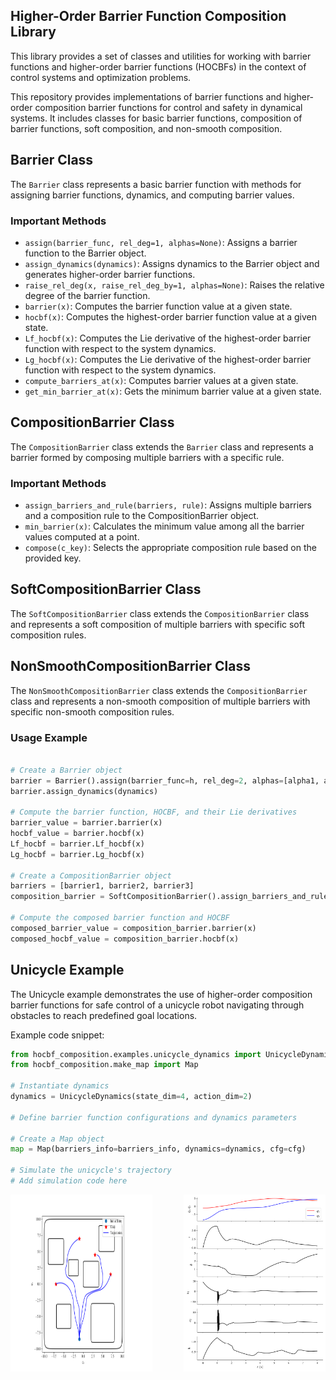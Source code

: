 ## Higher-Order Barrier Function Composition Library

This library provides a set of classes and utilities for working with barrier functions and higher-order barrier functions (HOCBFs) in the context of control systems and optimization problems.

This repository provides implementations of barrier functions and higher-order composition barrier functions for control and safety in dynamical systems. It includes classes for basic barrier functions, composition of barrier functions, soft composition, and non-smooth composition.

## Barrier Class

The `Barrier` class represents a basic barrier function with methods for assigning barrier functions, dynamics, and computing barrier values.

### Important Methods

- `assign(barrier_func, rel_deg=1, alphas=None)`: Assigns a barrier function to the Barrier object.
- `assign_dynamics(dynamics)`: Assigns dynamics to the Barrier object and generates higher-order barrier functions.
- `raise_rel_deg(x, raise_rel_deg_by=1, alphas=None)`: Raises the relative degree of the barrier function.
- `barrier(x)`: Computes the barrier function value at a given state.
- `hocbf(x)`: Computes the highest-order barrier function value at a given state.
- `Lf_hocbf(x)`: Computes the Lie derivative of the highest-order barrier function with respect to the system dynamics.
- `Lg_hocbf(x)`: Computes the Lie derivative of the highest-order barrier function with respect to the system dynamics.
- `compute_barriers_at(x)`: Computes barrier values at a given state.
- `get_min_barrier_at(x)`: Gets the minimum barrier value at a given state.

## CompositionBarrier Class

The `CompositionBarrier` class extends the `Barrier` class and represents a barrier formed by composing multiple barriers with a specific rule.

### Important Methods

- `assign_barriers_and_rule(barriers, rule)`: Assigns multiple barriers and a composition rule to the CompositionBarrier object.
- `min_barrier(x)`: Calculates the minimum value among all the barrier values computed at a point.
- `compose(c_key)`: Selects the appropriate composition rule based on the provided key.

## SoftCompositionBarrier Class

The `SoftCompositionBarrier` class extends the `CompositionBarrier` class and represents a soft composition of multiple barriers with specific soft composition rules.

## NonSmoothCompositionBarrier Class

The `NonSmoothCompositionBarrier` class extends the `CompositionBarrier` class and represents a non-smooth composition of multiple barriers with specific non-smooth composition rules.


### Usage Example

```python

# Create a Barrier object
barrier = Barrier().assign(barrier_func=h, rel_deg=2, alphas=[alpha1, alpha2])
barrier.assign_dynamics(dynamics)

# Compute the barrier function, HOCBF, and their Lie derivatives
barrier_value = barrier.barrier(x)
hocbf_value = barrier.hocbf(x)
Lf_hocbf = barrier.Lf_hocbf(x)
Lg_hocbf = barrier.Lg_hocbf(x)

# Create a CompositionBarrier object
barriers = [barrier1, barrier2, barrier3]
composition_barrier = SoftCompositionBarrier().assign_barriers_and_rule(barriers, 'union')

# Compute the composed barrier function and HOCBF
composed_barrier_value = composition_barrier.barrier(x)
composed_hocbf_value = composition_barrier.hocbf(x)
```

## Unicycle Example

The Unicycle example demonstrates the use of higher-order composition barrier functions for safe control of a unicycle robot navigating through obstacles to reach predefined goal locations.


Example code snippet:

```python
from hocbf_composition.examples.unicycle_dynamics import UnicycleDynamics
from hocbf_composition.make_map import Map

# Instantiate dynamics
dynamics = UnicycleDynamics(state_dim=4, action_dim=2)

# Define barrier function configurations and dynamics parameters

# Create a Map object
map = Map(barriers_info=barriers_info, dynamics=dynamics, cfg=cfg)

# Simulate the unicycle's trajectory
# Add simulation code here
```

<div style="display: flex; flex-direction: row; justify-content: space-between;">
  <img src="hocbf_composition/examples/contour_plot_2024-04-17_13-42-01.png" alt="Trajectory Plot" width="45%">
  <img src="hocbf_composition/examples/combined_plot_2024-04-17_13-42-01.png" alt="Time History" width="45%">
</div>
